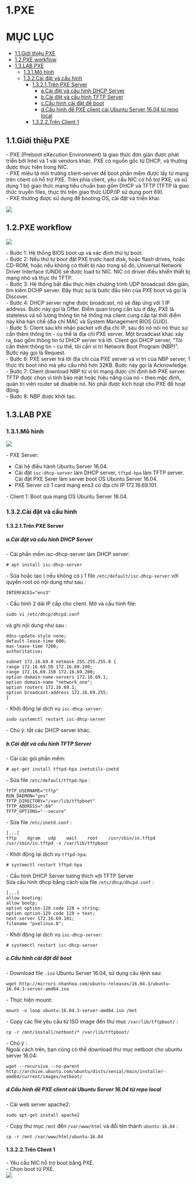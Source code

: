 # 1.PXE

# MỤC LỤC
  - [1.1.Giới thiệu PXE](#11giới-thiệu-pxe)
  - [1.2.PXE workflow](#12pxe-workflow)
  - [1.3.LAB PXE](#13lab-pxe)
    - [1.3.1.Mô hình](#131mô-hình)
    - [1.3.2.Cài đặt và cấu hình](#132cài-đặt-và-cấu-hình)
      - [1.3.2.1.Trên PXE Server](#1321trên-pxe-server)
        - [a.Cài đặt và cấu hình DHCP Server](#acài-đặt-và-cấu-hình-dhcp-server)
        - [b.Cài đặt và cấu hình TFTP Server](#bcài-đặt-và-cấu-hình-tftp-server)
        - [c.Cấu hình cài đặt để boot](#ccấu-hình-cài-đặt-để-boot)
        - [d.Cấu hình để PXE client cài Ubuntu Server 16.04 từ repo local](#dcấu-hình-để-pxe-client-cài-ubuntu-server-1604-từ-repo-local)
      - [1.3.2.2.Trên Client 1](#1322trên-client-1)



## 1.1.Giới thiệu PXE
\- PXE (Preboot eXecution Environment) là giao thức đơn giản được phát triển bởi Intel và 1 vài vendors khác. PXE có nguồn gốc từ DHCP, và thường được thực hiện trong NIC.  
\- PXE miêu tả môi trường client-server để boot phần mềm được lấy từ mạng trên client có hỗ trợ PXE. Trên phía client, yêu cầu NIC có hỗ trợ PXE, và sử dụng 1 bộ giao thức mạng tiêu chuẩn bao gồm DHCP và TFTP (TFTP là giao thức truyền files, thực thi trên giao thức UDP/IP sử dụng port 69).  
\- PXE thường được sử dụng để booting OS, cài đặt và triển khai.  

<img src="../images/pxe-1.png" />

## 1.2.PXE workflow
<img src="../images/pxe-2.png" />

\- Bước 1: Hệ thống BIOS boot up và xác định thứ tự boot.  
\- Bước 2: Nếu thứ tự boot đặt PXE trước hard disk, hoặc flash drives, hoặc CD-ROM, hoặc nếu không có thiết bị nào trong số đó, Universal Network Driver Interface (UNDI) sẽ được load từ NIC. NIC có driver điều khiển thiết bị mạng nhỏ và thực thi TFTP.  
\- Bước 3: Hệ thống bắt đầu thực hiện chương trình UDP broadcast đơn giản, tìm kiếm DCHP server. Đây thực sự là bước đầu tiên của PXE boot và gọi là Discover.  
\- Bước 4: DHCP server nghe được broadcast, nó sẽ đáp ứng với 1 IP address. Bước này gọi là Offer. Điểm quan trọng cần lưu ở đây, PXE là stateless và số lượng thông tin hệ thống mà client cung cấp tại thời điểm này khá hạn chế (địa chỉ MAC và System Management BIOS GUID).  
\- Bước 5: Client sau khi nhận packet với địa chỉ IP, sau đó nó nói nó thực sự cần thêm thông tin - cụ thể là địa chỉ PXE server. Một broadcast khác xảy ra, bao gồm thông tin từ DHCP server trả lời. Client gọi DHCP server, “Tôi cần thêm thông tin – cụ thể, tôi cần vị trí Network Boot Program (NBP)”. Bước này gọi là Request.  
\- Bước 6: PXE server trả lời địa chỉ của PXE server và vị trí của NBP server, 1 thực thị boot nhỏ mà yêu cầu nhỏ hơn 32KB. Bước này gọi là Acknowledge.  
\- Bước 7: Client download NBP từ vị trí mạng được chỉ định bởi PXE server. TFTP được chọn vì tính bảo mật hoặc hiệu năng của nó – theo mặc định, quản trị viên router sẽ disable nó. Nó phải được kích hoạt cho PXE để hoạt động.  
\- Bước 8: NBP được khởi tạo.  

## 1.3.LAB PXE
### 1.3.1.Mô hình
<img src="../images/pxe-3.png" />

\- PXE Server:  
- Cài hệ điều hành Ubuntu Server 16.04.
- Cài đặt `isc-dhcp-server` làm DHCP server, `tftpd-hpa` làm TFTP server. Cài đặt PXE Serer làm server boot OS Ubuntu Server 16.04.
- PXE Server có 1 card mạng ens3 có địa chỉ IP 172.16.69.101.

\- Client 1: Boot qua mạng OS Ubuntu Server 16.04.  

### 1.3.2.Cài đặt và cấu hình
#### 1.3.2.1.Trên PXE Server
##### a.Cài đặt và cấu hình DHCP Server
\- Cài phần mềm isc-dhcp-server làm DHCP server:  
```
# apt install isc-dhcp-server
```

\- Sửa hoặc tạo ( nếu không có ) 1 file `/etc/default/isc-dhcp-server` với quyền root có nội dung như sau :  
```
INTERFACES="ens3"
```

\- Cấu hình 2 dải IP cấp cho client. Mở và cấu hình file:  
```
sudo vi /etc/dhcp/dhcpd.conf
```

và ghi nội dung như sau :  
```
ddns-update-style none;
default-lease-time 600;
max-lease-time 7200;
authoritative;

subnet 172.16.69.0 netmask 255.255.255.0 {
range 172.16.69.50 172.16.69.100;
range 172.16.69.150 172.16.69.200;
option domain-name-servers 172.16.69.1;
option domain-name "network_one";
option routers 172.16.69.1;
option broadcast-address 172.16.69.255;
}
```

\- Khởi động lại dịch vụ `isc-dhcp-server`:  
```
sudo systemctl restart isc-dhcp-server
```

\- Chú ý: tắt các DHCP server khác.  

##### b.Cài đặt và cấu hình TFTP Server
\- Cài các gói phần mềm:  
```
# apt-get install tftpd-hpa inetutils-inetd
```

\- Sửa file `/etc/default/tftpd-hpa` :  
```
TFTP_USERNAME="tftp"
RUN_DAEMON="yes"
TFTP_DIRECTORY="/var/lib/tftpboot"
TFTP_ADDRESS=":69"
TFTP_OPTIONS="--secure"
```

\- Sửa file `/etc/inetd.conf` :  
```
[...]
tftp    dgram   udp    wait    root    /usr/sbin/in.tftpd /usr/sbin/in.tftpd -s /var/lib/tftpboot
```

\- Khởi động lại dịch vụ `tftpd-hpa`:  
```
# systemctl restart tftpd-hpa
```

\- Cấu hình DHCP Server tương thích  với TFTP Server  
Sửa cấu hình dhcp bằng cách sửa file `/etc/dhcp/dhcpd.conf` :  
```
[...]
allow booting;
allow bootp;
option option-128 code 128 = string;
option option-129 code 129 = text;
next-server 172.16.69.101;
filename "pxelinux.0";
```

\- Khởi động lại dịch vụ `isc-dhcp-server`:  
```
# systemctl restart isc-dhcp-server
```

##### c.Cấu hình cài đặt để boot
\- Download file `.iso` Ubuntu Server 16.04, sử dụng câu lệnh sau:  
```
wget http://mirrors.nhanhoa.com/ubuntu-releases/16.04.3/ubuntu-16.04.3-server-amd64.iso
```

\- Thực hiện mount:  
```
mount -o loop ubuntu-16.04.3-server-amd64.iso /mnt
```

\- Copy các file yêu cầu từ ISO image đến thư mục `/var/lib/tftpboot/` :  
```
cp -r /mnt/install/netboot/* /var/lib/tftpboot/
```

\- Chú ý :  
Ngoài cách trên, bạn cũng có thể download thư mục netboot cho ubuntu server 16.04:  
```
wget --recursive --no-parent http://archive.ubuntu.com/ubuntu/dists/xenial/main/installer-amd64/current/images/netboot/
```

##### d.Cấu hình để PXE client cài Ubuntu Server 16.04 từ repo local
\- Cài web server apache2:  
```
sudo apt-get install apache2
```

\- Copy thư mục `/mnt` đến `/var/www/html` và đổi tên thành `ubuntu-16.04` :  
```
cp -r /mnt /var/www/html/ubuntu-16.04
```

#### 1.3.2.2.Trên Client 1
\- Yêu cầu NIC hỗ trợ boot bằng PXE.  
\- Chọn boot từ PXE.  
<img src="../images/pxe-4.png" />


